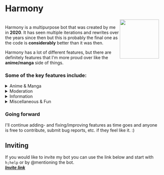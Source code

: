 # Harmony
<img src="https://cdn.discordapp.com/avatars/741592089342640198/4024331a00944bb446f5ca8ac78aad66.png?size=1024" width=128 height=128 align="right">\
Harmony is a multipurpose bot that was created by me in **2020**. It has seen multiple iterations and rewrites over the years since then but this is probably the final one as the code is **considerably** better than it was then.


Harmony has a lot of different features, but there are definitely features that I'm more proud over like the **anime/manga** side of things.

### Some of the key features include:
<details>
<summary>Anime & Manga</summary>

* Anime and Manga search with the help of *AniList*.\
As well as partial OAuth2 integration and ability to view lists and other social data that is encompassed on the platform (eg. following people's statuses, your own ratings, etc. on the anime/manga that you're searching for).


* There is also a feature called *Inline Search* (Thanks [Leo](https://github.com/leocx1000)) which basically mimics some bots on anime subreddits:\
For example you can use the syntax `{{anime}}` for anime and `[[manga]]` for manga to search for them respectively.\
The bot will then respond with information about the thing(s) you searched for (supports multiple searches in the same message.):\
\
`{{frieren}}`\
![](images/frieren.png)

* You can view your someone's *AniList* profile with the `anilist` command as well as see somebody's anime- or manga list with `anilist list`.\
To make this (and some other features) handier, you can use `anilist login` to link your *AniList* account, \
which means that commands such as the ones listed above default to your own account when invoked without any specific username.\
This also means that if you have watched/read a show/manga whilst using the `anime`/`manga` command, it will show your and your followed users' current status and rating on the show.
</details>
<details>
<summary>Moderation</summary>

* Your *standard* moderation commands such as `ban`, `unban`, `kick`, `purge`, etc.
</details>

<details>
<summary>Information</summary>

* Various information commands such as `whois`, `icon`, `banner`, and `avatar`.
</details>

<details>
<summary>Miscellaneous & Fun</summary>

* Other miscellaneous / fun commands such as `urban` (Urban Dictionary), `raw`, `addemoji`, and more.
</details>

### Going forward
I'll continue adding- and fixing/improving features as time goes and anyone is free to contribute, submit bug reports, etc. if they feel like it. :)

## Inviting
If you would like to invite my bot you can use the link below and start with `h;help` or by @mentioning the bot.\
***[Invite link](https://discord.com/oauth2/authorize?client_id=741592089342640198&scope=bot+applications.commands&permissions=10170482945222)***